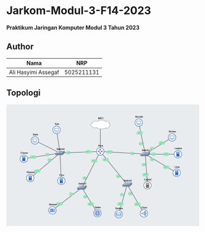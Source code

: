 # Jarkom-Modul-3-F14-2023
**Praktikum Jaringan Komputer Modul 3 Tahun 2023**

## Author
| Nama | NRP |
|---------------------------|------------|
|Ali Hasyimi Assegaf | 5025211131 |

## Topologi
![image](image/Topologi.png)